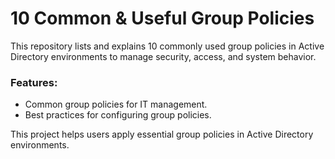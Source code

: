 # 10 Common & Useful Group Policies

This repository lists and explains 10 commonly used group policies in Active Directory environments to manage security, access, and system behavior.

### Features:
- Common group policies for IT management.
- Best practices for configuring group policies.

This project helps users apply essential group policies in Active Directory environments.

